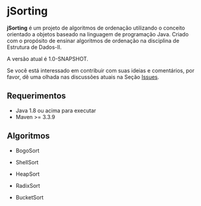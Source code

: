 ﻿# jSorting

**jSorting** é um projeto de algoritmos de ordenação utilizando o conceito orientado a objetos baseado na linguagem de programação Java. Criado com o propósito de ensinar algoritmos de ordenação na disciplina de Estrutura de Dados-II.

A versão atual é 1.0-SNAPSHOT. 

Se você está interessado em contribuir com suas ideias e comentários, por favor, dê uma olhada nas discussões atuais na Seção [Issues](https://github.com/ceplan/jSorting/issues).

## Requerimentos

- Java 1.8 ou acima para executar
- Maven >= 3.3.9

## Algoritmos
- BogoSort
- ShellSort
- HeapSort

- RadixSort

- BucketSort

